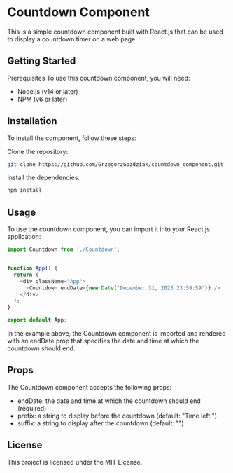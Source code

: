 # Countdown Component
This is a simple countdown component built with React.js that can be used to display a countdown timer on a web page.

## Getting Started
Prerequisites
To use this countdown component, you will need:

* Node.js (v14 or later)
* NPM (v6 or later)

## Installation
To install the component, follow these steps:

Clone the repository:
```bash
git clone https://github.com/GrzegorzGozdziak/countdown_component.git
```

Install the dependencies:
```bash
npm install
```

## Usage
To use the countdown component, you can import it into your React.js application:

```javascript
import Countdown from './Countdown';


function App() {
  return (
    <div className="App">
      <Countdown endDate={new Date('December 31, 2023 23:59:59')} />
    </div>
  );
}

export default App;
```

In the example above, the Countdown component is imported and rendered with an endDate prop that specifies the date and time at which the countdown should end.

## Props
The Countdown component accepts the following props:

* endDate: the date and time at which the countdown should end (required)
* prefix: a string to display before the countdown (default: "Time left:")
* suffix: a string to display after the countdown (default: "")

## License
This project is licensed under the MIT License.
